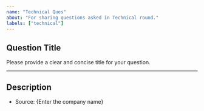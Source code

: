 ```yaml
---
name: "Technical Ques"
about: "For sharing questions asked in Technical round."
labels: ["technical"]
---
```


## Question Title

Please provide a clear and concise title for your question.

---

## Description
- Source: {Enter the company name}
